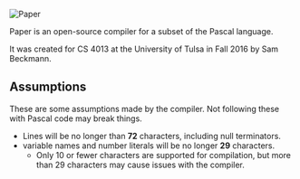 ![Paper](https://raw.githubusercontent.com/wiki/samvbeckmann/paper/img/paper-logo-text.png)

Paper is an open-source compiler for a subset of the Pascal language.

It was created for CS 4013 at the University of Tulsa in Fall 2016 by Sam Beckmann.

## Assumptions
These are some assumptions made by the compiler. Not following these with
Pascal code may break things.
- Lines will be no longer than **72** characters, including null terminators.
- variable names and number literals will be no longer **29** characters.
    - Only 10 or fewer characters are supported for compilation, but more than 29 characters may cause issues with the compiler.
